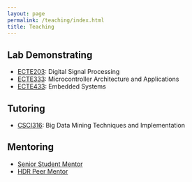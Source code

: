 ```yaml
---
layout: page
permalink: /teaching/index.html
title: Teaching
---
```


## Lab Demonstrating
- [ECTE203](https://courses.uow.edu.au/subjects/2024/ECTE203?year=2024): Digital Signal Processing
- [ECTE333](https://courses.uow.edu.au/subjects/2024/ECTE333?year=2024): Microcontroller Architecture and Applications
- [ECTE433](https://courses.uow.edu.au/subjects/2024/ECTE433?year=2024): Embedded Systems


## Tutoring
- [CSCI316](https://courses.uow.edu.au/subjects/2024/CSCI316?year=2024): Big Data Mining Techniques and Implementation


## Mentoring
- [Senior Student Mentor](https://yangdi-cv.github.io/awards/Student-Mentor.pdf)
- [HDR Peer Mentor](https://yangdi-cv.github.io/awards/Mentor_Certificate.pdf)
